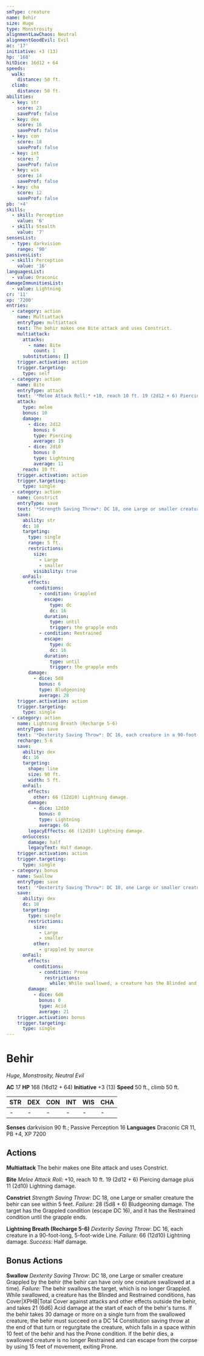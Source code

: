 ```yaml
---
smType: creature
name: Behir
size: Huge
type: Monstrosity
alignmentLawChaos: Neutral
alignmentGoodEvil: Evil
ac: '17'
initiative: +3 (13)
hp: '168'
hitDice: 16d12 + 64
speeds:
  walk:
    distance: 50 ft.
  climb:
    distance: 50 ft.
abilities:
  - key: str
    score: 23
    saveProf: false
  - key: dex
    score: 16
    saveProf: false
  - key: con
    score: 18
    saveProf: false
  - key: int
    score: 7
    saveProf: false
  - key: wis
    score: 14
    saveProf: false
  - key: cha
    score: 12
    saveProf: false
pb: '+4'
skills:
  - skill: Perception
    value: '6'
  - skill: Stealth
    value: '7'
sensesList:
  - type: darkvision
    range: '90'
passivesList:
  - skill: Perception
    value: '16'
languagesList:
  - value: Draconic
damageImmunitiesList:
  - value: Lightning
cr: '11'
xp: '7200'
entries:
  - category: action
    name: Multiattack
    entryType: multiattack
    text: The behir makes one Bite attack and uses Constrict.
    multiattack:
      attacks:
        - name: Bite
          count: 1
      substitutions: []
    trigger.activation: action
    trigger.targeting:
      type: self
  - category: action
    name: Bite
    entryType: attack
    text: '*Melee Attack Roll:* +10, reach 10 ft. 19 (2d12 + 6) Piercing damage plus 11 (2d10) Lightning damage.'
    attack:
      type: melee
      bonus: 10
      damage:
        - dice: 2d12
          bonus: 6
          type: Piercing
          average: 19
        - dice: 2d10
          bonus: 0
          type: Lightning
          average: 11
      reach: 10 ft.
    trigger.activation: action
    trigger.targeting:
      type: single
  - category: action
    name: Constrict
    entryType: save
    text: '*Strength Saving Throw*: DC 18, one Large or smaller creature the behir can see within 5 feet. *Failure:*  28 (5d8 + 6) Bludgeoning damage. The target has the Grappled condition (escape DC 16), and it has the Restrained condition until the grapple ends.'
    save:
      ability: str
      dc: 18
      targeting:
        type: single
        range: 5 ft.
        restrictions:
          size:
            - Large
            - smaller
          visibility: true
      onFail:
        effects:
          conditions:
            - condition: Grappled
              escape:
                type: dc
                dc: 16
              duration:
                type: until
                trigger: the grapple ends
            - condition: Restrained
              escape:
                type: dc
                dc: 16
              duration:
                type: until
                trigger: the grapple ends
        damage:
          - dice: 5d8
            bonus: 6
            type: Bludgeoning
            average: 28
    trigger.activation: action
    trigger.targeting:
      type: single
  - category: action
    name: Lightning Breath (Recharge 5-6)
    entryType: save
    text: '*Dexterity Saving Throw*: DC 16, each creature in a 90-foot-long, 5-foot-wide Line. *Failure:*  66 (12d10) Lightning damage. *Success:*  Half damage.'
    recharge: 5-6
    save:
      ability: dex
      dc: 16
      targeting:
        shape: line
        size: 90 ft.
        width: 5 ft.
      onFail:
        effects:
          other: 66 (12d10) Lightning damage.
        damage:
          - dice: 12d10
            bonus: 0
            type: Lightning
            average: 66
        legacyEffects: 66 (12d10) Lightning damage.
      onSuccess:
        damage: half
        legacyText: Half damage.
    trigger.activation: action
    trigger.targeting:
      type: single
  - category: bonus
    name: Swallow
    entryType: save
    text: '*Dexterity Saving Throw*: DC 18, one Large or smaller creature Grappled by the behir (the behir can have only one creature swallowed at a time). *Failure:*  The behir swallows the target, which is no longer Grappled. While swallowed, a creature has the Blinded and Restrained conditions, has Cover|XPHB|Total Cover against attacks and other effects outside the behir, and takes 21 (6d6) Acid damage at the start of each of the behir''s turns. If the behir takes 30 damage or more on a single turn from the swallowed creature, the behir must succeed on a DC 14 Constitution saving throw at the end of that turn or regurgitate the creature, which falls in a space within 10 feet of the behir and has the Prone condition. If the behir dies, a swallowed creature is no longer Restrained and can escape from the corpse by using 15 feet of movement, exiting Prone.'
    save:
      ability: dex
      dc: 18
      targeting:
        type: single
        restrictions:
          size:
            - Large
            - smaller
          other:
            - grappled by source
      onFail:
        effects:
          conditions:
            - condition: Prone
              restrictions:
                while: While swallowed, a creature has the Blinded and Restrained conditions, has Cover|XPHB|Total Cover against attacks and other effects outside the behir, and takes 21 (6d6) Acid damage at the start of each of the behir's turns. If the behir takes 30 damage or more on a single turn from the swallowed creature, the behir must succeed on a DC 14 Constitution saving throw at the end of that turn or regurgitate the creature, which falls in a space within 10 feet of the behir and has the Prone condition
        damage:
          - dice: 6d6
            bonus: 0
            type: Acid
            average: 21
    trigger.activation: bonus
    trigger.targeting:
      type: single
---
```


# Behir
*Huge, Monstrosity, Neutral Evil*

**AC** 17
**HP** 168 (16d12 + 64)
**Initiative** +3 (13)
**Speed** 50 ft., climb 50 ft.

| STR | DEX | CON | INT | WIS | CHA |
| --- | --- | --- | --- | --- | --- |
| - | - | - | - | - | - |

**Senses** darkvision 90 ft.; Passive Perception 16
**Languages** Draconic
CR 11, PB +4, XP 7200

## Actions

**Multiattack**
The behir makes one Bite attack and uses Constrict.

**Bite**
*Melee Attack Roll:* +10, reach 10 ft. 19 (2d12 + 6) Piercing damage plus 11 (2d10) Lightning damage.

**Constrict**
*Strength Saving Throw*: DC 18, one Large or smaller creature the behir can see within 5 feet. *Failure:*  28 (5d8 + 6) Bludgeoning damage. The target has the Grappled condition (escape DC 16), and it has the Restrained condition until the grapple ends.

**Lightning Breath (Recharge 5-6)**
*Dexterity Saving Throw*: DC 16, each creature in a 90-foot-long, 5-foot-wide Line. *Failure:*  66 (12d10) Lightning damage. *Success:*  Half damage.

## Bonus Actions

**Swallow**
*Dexterity Saving Throw*: DC 18, one Large or smaller creature Grappled by the behir (the behir can have only one creature swallowed at a time). *Failure:*  The behir swallows the target, which is no longer Grappled. While swallowed, a creature has the Blinded and Restrained conditions, has Cover|XPHB|Total Cover against attacks and other effects outside the behir, and takes 21 (6d6) Acid damage at the start of each of the behir's turns. If the behir takes 30 damage or more on a single turn from the swallowed creature, the behir must succeed on a DC 14 Constitution saving throw at the end of that turn or regurgitate the creature, which falls in a space within 10 feet of the behir and has the Prone condition. If the behir dies, a swallowed creature is no longer Restrained and can escape from the corpse by using 15 feet of movement, exiting Prone.
